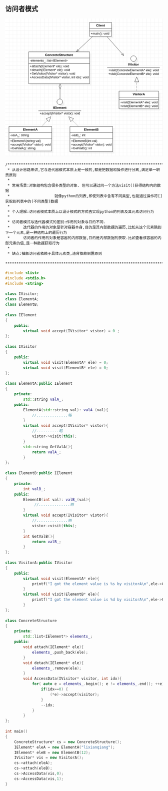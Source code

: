 ## **访问者模式**
![Visitor](./Visitor.png "Visitor.png")   

    /**********************************************************************************************************
     * 从设计思路来讲,它与迭代器模式本质上是一致的,都是把数据和操作进行分离,满足单一职责原则
     * 
     * 常用场景:对象结构包含很多类型的对象. 但可以通过同一个方法visit()获得结构内的数据
     *                    就像python的列表,即使列表中含有不同类型,也能通过操作符[]获取到列表中的(不同类型)数据
     * 
     * 个人理解:访问者模式本质上以设计模式的方式去实现python的列表及其元素访问行为
     * 
     * 访问者模式与迭代器模式的差别:作用的对象与目的不同.
     *      迭代器的作用的对象是针对容器本身,目的是其内部数据的遍历,比如从这个元素跳到下一个元素,是一种结构上的遍历行为
     *      访问者的作用的对象是容器的内部数据,目的是内部数据的获取.比如查看该容器的内部元素的值,是一种数据获取行为
     * 
     * 缺点:抽象访问者依赖于具体元素类,违背依赖倒置原则
     *********************************************************************************************************/
     
```cpp
#include <list>
#include <stdio.h>
#include <string>

class IVisitor;
class ElementA;
class ElementB;

class IElement
{
    public:
        virtual void accept(IVisitor* vistor) = 0 ;
};

class IVisitor
{
    public:
        virtual void visit(ElementA* ele) = 0;
        virtual void visit(ElementB* ele) = 0;
};

class ElementA:public IElement
{
    private:
        std::string valA_;
    public:
        ElementA(std::string val): valA_(val){
            //..............略
        }       
        virtual void accept(IVisitor* vistor){
            //..........略
            vistor->visit(this);
        }
        std::string GetValA(){
            return valA_;
        }
};

class ElementB:public IElement
{
    private:
        int valB_;
    public:
        ElementB(int val): valB_(val){
             //..............略
        }
        virtual void accept(IVisitor* vistor){
            //..............略
            vistor->visit(this);
        }
        int GetValB(){
            return valB_;
        }
};

class VisitorA:public IVisitor
{
    public:
        virtual void visit(ElementA* ele){
            printf("I got the element value is %s by visitorA\n",ele->GetValA().c_str());
        }
        virtual void visit(ElementB* ele){
            printf("I got the element value is %d by visitorA\n",ele->GetValB());
        }
};

class ConcreteStructure
{
    private:
        std::list<IElement*> elements_;
    public:
        void attach(IElement* ele){
            elements_.push_back(ele);
        }
        void detach(IElement* ele){
            elements_.remove(ele);
        }
        void AccessData(IVisitor* visitor, int idx){
            for( auto e = elements_.begin(); e != elements_.end(); ++e) {
                if(idx==0) {
                    (*e)->accept(visitor);
                }
                --idx;
            }
        }
};

int main()
{
    ConcreteStructure* cs = new ConcreteStructure();
    IElement* eleA = new ElementA("lixianqiang");
    IElement* eleB = new ElementB(12);
    IVisitor* vis = new VisitorA();
    cs->attach(eleA);
    cs->attach(eleB);
    cs->AccessData(vis,0);
    cs->AccessData(vis,1);
}
```